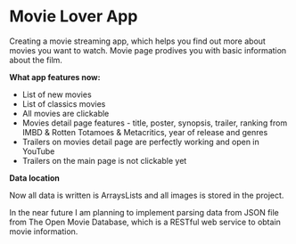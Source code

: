 # Movie Lover App

Creating a movie streaming app, which helps you find out more about movies you want to watch. Movie page prodives you with basic information about the film.

**What app features now:**
- List of new movies
- List of classics movies
- All movies are clickable
- Movies detail page features - title, poster, synopsis, trailer, ranking from IMBD & Rotten Totamoes & Metacritics, year of release and genres
- Trailers on movies detail page are perfectly working and open in YouTube
- Trailers on the main page is not clickable yet

**Data location**
<p>Now all data is written is ArraysLists and all images is stored in the project. </p>
<p>In the near future I am planning to implement parsing data from JSON file from The Open Movie Database, which is a RESTful web service to obtain movie information.</p>

